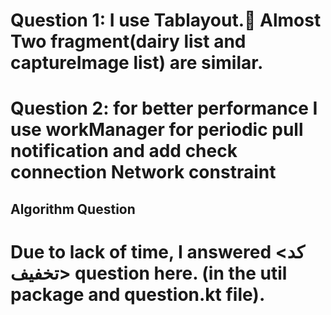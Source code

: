 
# Question 1: I use Tablayout. َAlmost Two fragment(dairy list and captureImage list) are similar.
# Question 2: for better performance I use workManager for periodic pull notification and add check connection Network constraint
## Algorithm Question
# Due to lack of time, I answered <کد تخفیف> question here. (in the util package and question.kt file).
